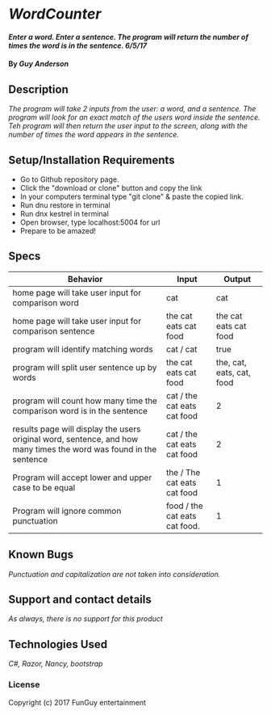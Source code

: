 # _WordCounter_

#### _Enter a word. Enter a sentence. The program will return the number of times the word is in the sentence. 6/5/17_

#### By _**Guy Anderson**_

## Description

_The program will take 2 inputs from the user: a word, and a sentence. The program will look for an exact match of the users word inside the sentence. Teh program will then return the user input to the screen, along with the number of times the word appears in the sentence._

## Setup/Installation Requirements

* Go to Github repository page.
* Click the "download or clone" button and copy the link
* In your computers terminal type "git clone" & paste the copied link.
* Run dnu restore in terminal
* Run dnx kestrel in terminal
* Open browser, type localhost:5004 for url
* Prepare to be amazed!

## Specs
| Behavior      | Input | Output |
| ------------- |------------- |-------------|
| home page will take user input for comparison word | cat | cat |
| home page will take user input for comparison sentence | the cat eats cat food | the cat eats cat food |
| program will identify matching words | cat / cat | true |
| program will split user sentence up by words | the cat eats cat food | the, cat, eats, cat, food |
| program will count how many time the comparison word is in the sentence | cat / the cat eats cat food | 2 |
| results page will display the users original word, sentence, and how many times the word was found in the sentence | cat / the cat eats cat food | 2 |
| Program will accept lower and upper case to be equal | the / The cat eats cat food | 1  |
| Program will ignore common punctuation | food / the cat eats cat food. | 1 |



## Known Bugs

_Punctuation and capitalization are not taken into consideration._

## Support and contact details

_As always, there is no support for this product_

## Technologies Used

_C#, Razor, Nancy, bootstrap_

### License


Copyright (c) 2017 FunGuy entertainment
